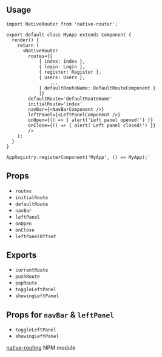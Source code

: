 ## Usage
`import NativeRouter from 'native-router';`

```
export default class MyApp extends Component {
  render() {
    return (
      <NativeRouter
        routes={[
            { index: Index },
            { login: Login },
            { register: Register },
            { users: Users },
                ...
            { defaultRouteName: DefaultRouteComponent }
            ]}
        defaultRoute='defaultRouteName'
        initialRoute='index'
        navBar={<NavBarComponent />}
        leftPanel={<LeftPanelComponent />}
        onOpen={() => { alert('Left panel opened!') }}
        onClose={() => { alert('Left panel closed!') }}
        />
    );
  }
}

AppRegistry.registerComponent('MyApp', () => MyApp);`
```

## Props
- `routes`
- `initialRoute`
- `defaultRoute`
- `navBar`
- `leftPanel`
- `onOpen`
- `onClose`
- `leftPanelOffset`

## Exports
- `currentRoute`
- `pushRoute`
- `popRoute`
- `toggleLeftPanel`
- `showingLeftPanel`

## Props for `navBar` & `leftPanel`
- `toggleLeftPanel`
- `showingLeftPanel`

[native-routing](https://www.npmjs.com/package/native-routing) NPM module